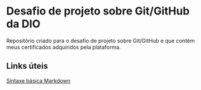 # Desafio de projeto sobre Git/GitHub da DIO
Repositório criado para o desafio de projeto sobre Git/GitHub e que contém meus certificados adquiridos pela plataforma.

## Links úteis
[Sintaxe básica Markdown](https://www.markdownguide.org/basic-syntax/)
